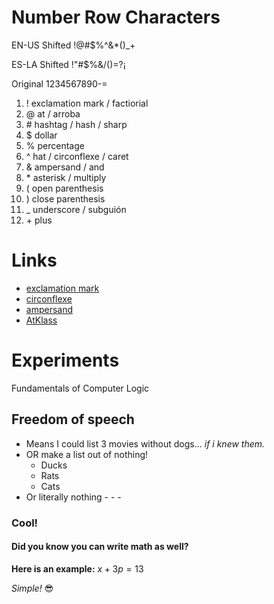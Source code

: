 # Number Row Characters
EN-US Shifted   !@#$%^&*()_+

ES-LA Shifted   !"#$%&/()=?¡

Original        1234567890-=
  1.  !  exclamation mark / factiorial
  1.  @  at / arroba
  1.  \#  hashtag  / hash  / sharp
  1.  $  dollar
  1.  %  percentage
  6.  ^  hat  /  circonflexe / caret
  7.  &  ampersand  /  and
  8.  \*  asterisk  /  multiply
  9.  (  open parenthesis
  10.  ) close parenthesis
  11.  _ underscore  /  subguión
  12.  \+ plus
# Links
  * [exclamation mark](https://www.youtube.com/watch?v=dQw4w9WgXcQ)
  * [circonflexe](https://www.lawlessfrench.com/pronunciation/circumflex/)
  * [ampersand](https://en.wikipedia.org/wiki/Ampersand)
  * [AtKlass](https://app.atklass.com/members/l/dashboard)


# Experiments
Fundamentals of Computer Logic

## Freedom of speech
  - Means I could list 3 movies without dogs... _if i knew them._
  - OR make a list out of nothing!
    - Ducks
    - Rats
    - Cats
   - Or literally nothing
    -
    -
    -   

  ### Cool! 
  #### Did you know you can write math as well?
**Here is an example:**
$x+3p=13$

*Simple!* :sunglasses:
